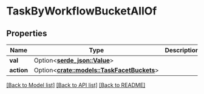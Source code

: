 # TaskByWorkflowBucketAllOf

## Properties

Name | Type | Description | Notes
------------ | ------------- | ------------- | -------------
**val** | Option<[**serde_json::Value**](.md)> |  | [optional]
**action** | Option<[**crate::models::TaskFacetBuckets**](task_facet_buckets.md)> |  | [optional]

[[Back to Model list]](../README.md#documentation-for-models) [[Back to API list]](../README.md#documentation-for-api-endpoints) [[Back to README]](../README.md)



